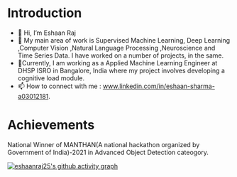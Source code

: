 # Introduction
- 👋 Hi, I’m Eshaan Raj
- 👀 My main area of work is Supervised Machine Learning, Deep Learning ,Computer Vision ,Natural Language Processing ,Neuroscience and Time Series Data. I have worked on a number of projects,   in the same.
- 🌱Currently, I am working as a Applied Machine Learning Engineer at DHSP ISRO in Bangalore, India where my project involves developing a cognitive load module. 
- 📫 How to connect with me : www.linkedin.com/in/eshaan-sharma-a03012181. 


# Achievements 
National Winner of MANTHAN(A national hackathon organized by Government of India)-2021 in Advanced Object Detection cateogory.

[![eshaanraj25's github activity graph](https://activity-graph.herokuapp.com/graph?username=eshaanraj25&theme=github)](https://github.com/eshaanraj25/github-readme-activity-graph)

